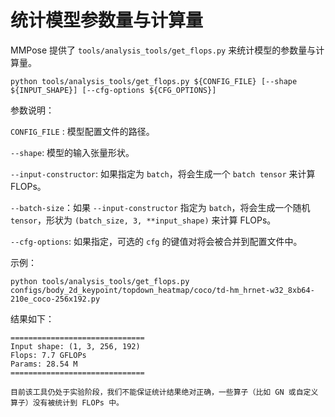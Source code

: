 # 统计模型参数量与计算量

MMPose 提供了 `tools/analysis_tools/get_flops.py` 来统计模型的参数量与计算量。

```shell
python tools/analysis_tools/get_flops.py ${CONFIG_FILE} [--shape ${INPUT_SHAPE}] [--cfg-options ${CFG_OPTIONS}]
```

参数说明：

`CONFIG_FILE` : 模型配置文件的路径。

`--shape`: 模型的输入张量形状。

`--input-constructor`: 如果指定为 `batch`，将会生成一个 `batch tensor` 来计算 FLOPs。

`--batch-size`：如果 `--input-constructor` 指定为 `batch`，将会生成一个随机 `tensor`，形状为 `(batch_size, 3, **input_shape)` 来计算 FLOPs。

`--cfg-options`: 如果指定，可选的 `cfg` 的键值对将会被合并到配置文件中。

示例：

```shell
python tools/analysis_tools/get_flops.py configs/body_2d_keypoint/topdown_heatmap/coco/td-hm_hrnet-w32_8xb64-210e_coco-256x192.py
```

结果如下：

```text
==============================
Input shape: (1, 3, 256, 192)
Flops: 7.7 GFLOPs
Params: 28.54 M
==============================
```

```{note}
目前该工具仍处于实验阶段，我们不能保证统计结果绝对正确，一些算子（比如 GN 或自定义算子）没有被统计到 FLOPs 中。
```
